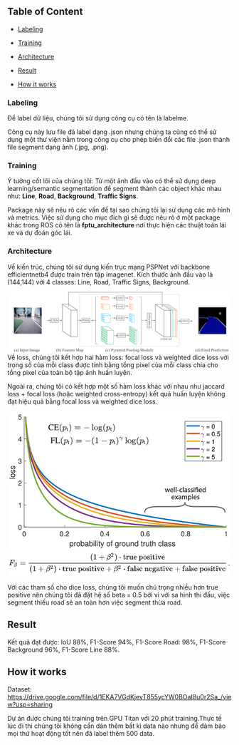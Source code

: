 
## Table of Content

- [Labeling](#Labeling)

- [Training](#Training)

- [Architecture](#Architecture)

- [Result](#Architecture)

- [How it works](#How-it-works)

### Labeling
Để label dữ liệu, chúng tôi sử dụng công cụ có tên là labelme. 

Công cụ này lưu file đã label dạng .json nhưng chúng ta cũng có thể sử dụng một thư viện nằm trong công cụ cho phép biến đổi các file .json thành file segment dạng ảnh (.jpg, .png).

### Training


Ý tưởng cốt lõi của chúng tôi: Từ một ảnh đầu vào có thể sử dụng deep learning/semantic segmentation để segment thành các object khác nhau như: **Line**, **Road**, **Background**, **Traffic Signs**. 

Package này sẽ nêu rõ các vấn đề tại sao chúng tôi lại sử dụng các mô hình và metrics. Việc sử dụng cho mục đích gì sẽ được nêu rõ ở một package khác trong ROS có tên là **fptu_architecture** nơi thực hiện các thuật toán lái xe và dự đoán góc lái.

### Architecture

Về kiến trúc, chúng tôi sử dụng kiến trục mạng PSPNet với backbone efficientnetb4 được train trên tập imagenet. Kích thước ảnh đầu vào là (144,144) với 4 classes: Line, Road, Traffic Signs, Background.

<center>
<img src="../images/pspnet.png" />
</center>
Về loss, chúng tôi kết hợp hai hàm loss: focal loss và weighted dice loss với trọng số của mỗi class được tính bằng tổng pixel của mỗi class chia cho tổng pixel của toàn bộ tập ảnh huấn luyện. 

Ngoài ra, chúng tôi có kết hợp một số hàm loss khác với nhau như jaccard loss + focal loss (hoặc weighted cross-entropy) kết quả huấn luyện không đạt hiệu quả bằng focal loss và weighted dice loss. 

<center>
<img src="../images/focal.png" />
</center>

<center>
<img src="../images/fb_score.png" />
</center>

Với các tham số cho dice loss, chúng tôi muốn chú trọng nhiều hơn true positive nên chúng tôi đã đặt hệ số beta = 0.5 bởi vì với sa hình thi đấu, việc segment thiếu road sẽ an toàn hơn việc segment thừa road. 

## Result

Kết quả đạt được: IoU 88%, F1-Score 94%, F1-Score Road: 98%, F1-Score Background 96%, F1-Score Line 88%.

## How it works

Dataset: https://drive.google.com/file/d/1EKA7VGdKjevT855ycYW0BOaI8u0r2Sa_/view?usp=sharing

Dự án được chúng tôi training trên GPU Titan với 20 phút training.Thực tế lúc đi thi chúng tôi không cần dán thêm bất kì data nào nhưng để đảm bảo mọi thứ hoạt động tốt nên đã label thêm 500 data.
